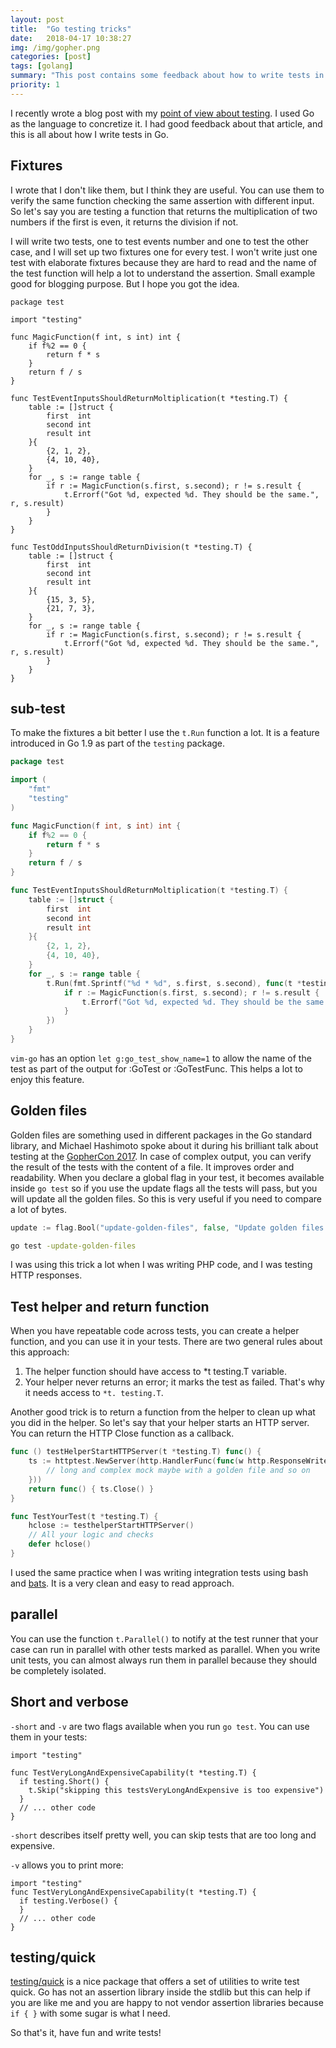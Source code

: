 ```yaml
---
layout: post
title:  "Go testing tricks"
date:   2018-04-17 10:38:27
img: /img/gopher.png
categories: [post]
tags: [golang]
summary: "This post contains some feedback about how to write tests in Go."
priority: 1
---
```

I recently wrote a blog post with my [point of view about
testing](/blog/testing-shit). I used Go as the language to concretize it. I had
good feedback about that article, and this is all about how I write tests in
Go.

## Fixtures
I wrote that I don't like them, but I think they are useful. You can use them
to verify the same function checking the same assertion with different input.
So let's say you are testing a function that returns the multiplication of two
numbers if the first is even, it returns the division if not.

I will write two tests, one to test events number and one to test the other
case, and I will set up two fixtures one for every test. I won't write just one
test with elaborate fixtures because they are hard to read and the name of the
test function will help a lot to understand the assertion. Small example good
for blogging purpose. But I hope you got the idea.

```golang
package test

import "testing"

func MagicFunction(f int, s int) int {
    if f%2 == 0 {
        return f * s
    }
    return f / s
}

func TestEventInputsShouldReturnMoltiplication(t *testing.T) {
    table := []struct {
        first  int
        second int
        result int
    }{
        {2, 1, 2},
        {4, 10, 40},
    }
    for _, s := range table {
        if r := MagicFunction(s.first, s.second); r != s.result {
            t.Errorf("Got %d, expected %d. They should be the same.", r, s.result)
        }
    }
}

func TestOddInputsShouldReturnDivision(t *testing.T) {
    table := []struct {
        first  int
        second int
        result int
    }{
        {15, 3, 5},
        {21, 7, 3},
    }
    for _, s := range table {
        if r := MagicFunction(s.first, s.second); r != s.result {
            t.Errorf("Got %d, expected %d. They should be the same.", r, s.result)
        }
    }
}
```

## sub-test

To make the fixtures a bit better I use the `t.Run` function a lot. It is a
feature introduced in Go 1.9 as part of the `testing` package.

```go
package test

import (
    "fmt"
    "testing"
)

func MagicFunction(f int, s int) int {
    if f%2 == 0 {
        return f * s
    }
    return f / s
}

func TestEventInputsShouldReturnMoltiplication(t *testing.T) {
    table := []struct {
        first  int
        second int
        result int
    }{
        {2, 1, 2},
        {4, 10, 40},
    }
    for _, s := range table {
        t.Run(fmt.Sprintf("%d * %d", s.first, s.second), func(t *testing.T) {
            if r := MagicFunction(s.first, s.second); r != s.result {
                t.Errorf("Got %d, expected %d. They should be the same.", r, s.result)
            }
        })
    }
}
```

`vim-go` has an option `let g:go_test_show_name=1` to allow the name of the
test as part of the output for :GoTest or :GoTestFunc. This helps a lot to
enjoy this feature.

## Golden files

Golden files are something used in different packages in the Go standard
library, and Michael Hashimoto spoke about it during his brilliant talk about
testing at the [GopherCon 2017](https://www.youtube.com/watch?v=8hQG7QlcLBk).
In case of complex output, you can verify the result of the tests with the
content of a file. It improves order and readability.  When you declare a
global flag in your test, it becomes available inside `go test` so if you use
the update flags all the tests will pass, but you will update all the golden
files. So this is very useful if you need to compare a lot of bytes.

```go
update := flag.Bool("update-golden-files", false, "Update golden files.")
```

```sh
go test -update-golden-files
```
I was using this trick a lot when I was writing PHP code, and I was testing HTTP responses.

## Test helper and return function
When you have repeatable code across tests, you can create a helper function,
and you can use it in your tests. There are two general rules about this
approach:

1. The helper function should have access to *t testing.T variable.
2. Your helper never returns an error; it marks the test as failed. That's why
it needs access to `*t. testing.T`.

Another good trick is to return a function from the helper to clean up what you
did in the helper. So let's say that your helper starts an HTTP server. You can
return the HTTP Close function as a callback.

```go
func () testHelperStartHTTPServer(t *testing.T) func() {
    ts := httptest.NewServer(http.HandlerFunc(func(w http.ResponseWriter, r *http.Request) {
        // long and complex mock maybe with a golden file and so on
    }))
    return func() { ts.Close() }
}

func TestYourTest(t *testing.T) {
    hclose := testhelperStartHTTPServer()
    // All your logic and checks
    defer hclose()
}
```
I used the same practice when I was writing integration tests using bash and
[bats](https://github.com/sstephenson/bats). It is a very clean and easy to
read approach.

## parallel
You can use the function `t.Parallel()` to notify at the test runner that your
case can run in parallel with other tests marked as parallel.  When you write
unit tests, you can almost always run them in parallel because they should be
completely isolated.

## Short and verbose
`-short` and `-v` are two flags available when you run `go test`. You can use
them in your tests:

```
import "testing"

func TestVeryLongAndExpensiveCapability(t *testing.T) {
  if testing.Short() {
    t.Skip("skipping this testsVeryLongAndExpensive is too expensive")
  }
  // ... other code
}
```
`-short` describes itself pretty well, you can skip tests that are too long and expensive.

`-v` allows you to print more:
```
import "testing"
func TestVeryLongAndExpensiveCapability(t *testing.T) {
  if testing.Verbose() {
  }
  // ... other code
}
```

## testing/quick
[testing/quick](https://golang.org/pkg/testing/quick/) is a nice package that
offers a set of utilities to write test quick. Go has not an assertion library
inside the stdlib but this can help if you are like me and you are happy to not
vendor assertion libraries because `if { }` with some sugar is what I need.

So that's it, have fun and write tests!

